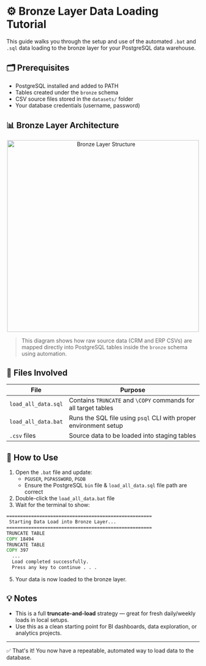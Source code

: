 # ⚙️ Bronze Layer Data Loading Tutorial

This guide walks you through the setup and use of the automated `.bat` and `.sql` data loading to the bronze layer for your PostgreSQL data warehouse.

## 🗂 Prerequisites

- PostgreSQL installed and added to PATH
- Tables created under the `bronze` schema
- CSV source files stored in the `datasets/` folder
- Your database credentials (username, password)


## 📊 Bronze Layer Architecture

<p align="center">
  <img src="https://github.com/ShashwatAnalyst/SQL-Data-Warehouse-Project/blob/main/docs/bronze-layer-diagram.png.png?raw=true" alt="Bronze Layer Structure" width="500"/>
</p>


> This diagram shows how raw source data (CRM and ERP CSVs) are mapped directly into PostgreSQL tables inside the `bronze` schema using automation.


## 📝 Files Involved

<div align = "center">
  
| File | Purpose |
|------|---------|
| `load_all_data.sql` | Contains `TRUNCATE` and `\COPY` commands for all target tables |
| `load_all_data.bat` | Runs the SQL file using `psql` CLI with proper environment setup |
| `.csv` files | Source data to be loaded into staging tables |

</div>

## 🚀 How to Use

1. Open the `.bat` file and update:
   - `PGUSER`, `PGPASSWORD`, `PGDB`
   - Ensure the PostgreSQL `bin` file & `load_all_data.sql` file path are correct
2. Double-click the `load_all_data.bat` file
3. Wait for the terminal to show:
```bat
=====================================================
 Starting Data Load into Bronze Layer...
=====================================================
TRUNCATE TABLE
COPY 18494
TRUNCATE TABLE
COPY 397
  ...
  Load completed successfully.
  Press any key to continue . . .
```
5. Your data is now loaded to the bronze layer.

## 💡 Notes

- This is a full **truncate-and-load** strategy — great for fresh daily/weekly loads in local setups.
- Use this as a clean starting point for BI dashboards, data exploration, or analytics projects.

---

✅ That's it! You now have a repeatable, automated way to load data to the database.

